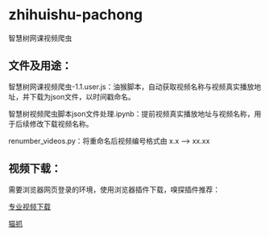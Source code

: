 # zhihuishu-pachong
智慧树网课视频爬虫

## 文件及用途：

智慧树网课视频爬虫-1.1.user.js：油猴脚本，自动获取视频名称与视频真实播放地址，并下载为json文件，以时间戳命名。

智慧树视频爬虫脚本json文件处理.ipynb：提前视频真实播放地址与视频名称，用于后续修改下载视频名称。

renumber_videos.py：将重命名后视频编号格式由 x.x --> xx.xx

## 视频下载：

需要浏览器网页登录的环境，使用浏览器插件下载，嗅探插件推荐：

[专业视频下载](https://microsoftedge.microsoft.com/addons/detail/ddgjlnkidfeigabohlnndegiaggikaod)

[猫抓](https://github.com/xifangczy/cat-catch)

